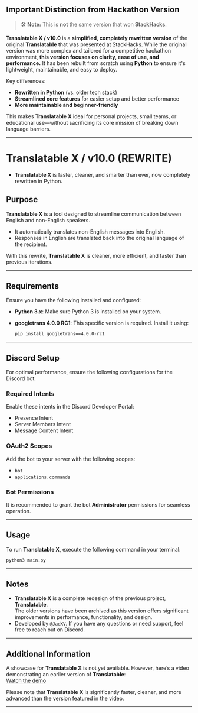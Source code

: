 ## Important Distinction from Hackathon Version

> 🛠️ **Note:** This is **not** the same version that won **StackHacks**.

**Translatable X / v10.0** is a **simplified, completely rewritten version** of the original **Translatable** that was presented at StackHacks. While the original version was more complex and tailored for a competitive hackathon environment, **this version focuses on clarity, ease of use, and performance.** It has been rebuilt from scratch using **Python** to ensure it's lightweight, maintainable, and easy to deploy.

Key differences:

* **Rewritten in Python** (vs. older tech stack)
* **Streamlined core features** for easier setup and better performance
* **More maintainable and beginner-friendly**

This makes **Translatable X** ideal for personal projects, small teams, or educational use—without sacrificing its core mission of breaking down language barriers.

---

# Translatable X / v10.0 (REWRITE)
- **Translatable X** is faster, cleaner, and smarter than ever, now completely rewritten in Python.

## Purpose
**Translatable X** is a tool designed to streamline communication between English and non-English speakers.  
- It automatically translates non-English messages into English.  
- Responses in English are translated back into the original language of the recipient.

With this rewrite, **Translatable X** is cleaner, more efficient, and faster than previous iterations.

---

## Requirements
Ensure you have the following installed and configured:  
- **Python 3.x**: Make sure Python 3 is installed on your system.  
- **googletrans 4.0.0 RC1**: This specific version is required. Install it using:
    
  ```bash
  pip install googletrans==4.0.0-rc1
  ```

---

## Discord Setup
For optimal performance, ensure the following configurations for the Discord bot:  

### Required Intents  
Enable these intents in the Discord Developer Portal:  
- Presence Intent  
- Server Members Intent  
- Message Content Intent  

### OAuth2 Scopes  
Add the bot to your server with the following scopes:  
- `bot`  
- `applications.commands`  

### Bot Permissions  
It is recommended to grant the bot **Administrator** permissions for seamless operation.

---

## Usage
To run **Translatable X**, execute the following command in your terminal:  
```bash
python3 main.py
```

---

## Notes
- **Translatable X** is a complete redesign of the previous project, **Translatable**.  
  The older versions have been archived as this version offers significant improvements in performance, functionality, and design.  
- Developed by `@JadXV`. If you have any questions or need support, feel free to reach out on Discord.

---

## Additional Information
A showcase for **Translatable X** is not yet available. However, here’s a video demonstrating an earlier version of **Translatable**:  
[Watch the demo](https://youtu.be/9UbhFUdhZGI)  

Please note that **Translatable X** is significantly faster, cleaner, and more advanced than the version featured in the video.

---
